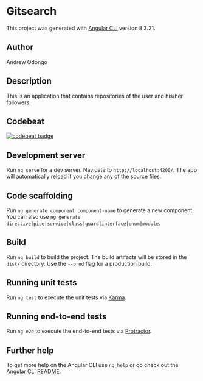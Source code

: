 # Gitsearch

This project was generated with [Angular CLI](https://github.com/angular/angular-cli) version 8.3.21.
## Author
Andrew Odongo

## Description
This is an application that contains repositories of the user and his/her followers.
## Codebeat
[![codebeat badge](https://codebeat.co/badges/e84b9a70-ad38-4e8a-864f-40e01f3e974f)](https://codebeat.co/projects/github-com-andrew1440-gitsearch1-master)
## Development server

Run `ng serve` for a dev server. Navigate to `http://localhost:4200/`. The app will automatically reload if you change any of the source files.

## Code scaffolding

Run `ng generate component component-name` to generate a new component. You can also use `ng generate directive|pipe|service|class|guard|interface|enum|module`.

## Build

Run `ng build` to build the project. The build artifacts will be stored in the `dist/` directory. Use the `--prod` flag for a production build.

## Running unit tests

Run `ng test` to execute the unit tests via [Karma](https://karma-runner.github.io).

## Running end-to-end tests

Run `ng e2e` to execute the end-to-end tests via [Protractor](http://www.protractortest.org/).

## Further help

To get more help on the Angular CLI use `ng help` or go check out the [Angular CLI README](https://github.com/angular/angular-cli/blob/master/README.md).
